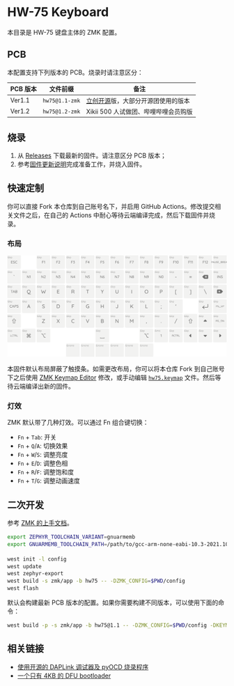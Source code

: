HW-75 Keyboard
==========

本目录是 HW-75 键盘主体的 ZMK 配置。

## PCB

本配置支持下列版本的 PCB。烧录时请注意区分：

| PCB 版本 | 文件前缀 | 备注 |
|--------|--------------------|------|
| Ver1.1 | `hw75@1.1-zmk` | [立创开源](https://oshwhub.com/pengzhihui/b11afae464c54a3e8d0f77e1f92dc7b7)版，大部分开源团使用的版本 |
| Ver1.2 | `hw75@1.2-zmk` | Xikii 500 人试做团、哔哩哔哩会员购版 |

## 烧录

1. 从 [Releases](https://github.com/xingrz/zmk-config_helloword_hw-75/releases/latest) 下载最新的固件。请注意区分 PCB 版本；
2. 参考[固件更新说明](https://github.com/xingrz/zmk-config_helloword_hw-75/wiki/%E5%9B%BA%E4%BB%B6%E6%9B%B4%E6%96%B0-(%E9%94%AE%E7%9B%98))完成准备工作，并烧入固件。

## 快速定制

你可以直接 Fork 本仓库到自己账号名下，并启用 GitHub Actions。修改提交相关文件之后，在自己的 Actions 中耐心等待云端编译完成，然后下载固件并烧录。

### 布局

![keymap](keymap.png)

本固件默认布局屏蔽了触摸条。如需更改布局，你可以将本仓库 Fork 到自己账号下之后使用 [ZMK Keymap Editor](https://nickcoutsos.github.io/keymap-editor/) 修改，或手动编辑 [`hw75.keymap`](/config/hw75.keymap) 文件。然后等待云端编译出新的固件。

### 灯效

ZMK 默认带了几种灯效。可以通过 Fn 组合键切换：

* `Fn` + `Tab`: 开关
* `Fn` + `Q`/`A`: 切换效果
* `Fn` + `W`/`S`: 调整亮度
* `Fn` + `E`/`D`: 调整色相
* `Fn` + `R`/`F`: 调整饱和度
* `Fn` + `T`/`G`: 调整动画速度

## 二次开发

参考 [ZMK 的上手文档](https://zmk.dev/docs/development/setup#prerequisites)。

```sh
export ZEPHYR_TOOLCHAIN_VARIANT=gnuarmemb
export GNUARMEMB_TOOLCHAIN_PATH=/path/to/gcc-arm-none-eabi-10.3-2021.10

west init -l config
west update
west zephyr-export
west build -s zmk/app -b hw75 -- -DZMK_CONFIG=$PWD/config
west flash
```

默认会构建最新 PCB 版本的配置。如果你需要构建不同版本，可以使用下面的命令：

```sh
west build -p -s zmk/app -b hw75@1.1 -- -DZMK_CONFIG=$PWD/config -DKEYMAP_FILE=$PWD/config/hw75.keymap
```

## 相关链接

* [使用开源的 DAPLink 调试器及 pyOCD 烧录程序](https://github.com/peng-zhihui/HelloWord-Keyboard/discussions/76)
* [一个只有 4KB 的 DFU bootloader](https://github.com/peng-zhihui/HelloWord-Keyboard/discussions/77)
